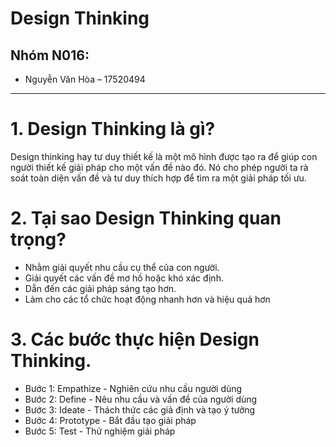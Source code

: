 # Design Thinking

## Nhóm N016:
- Nguyễn Văn Hòa – 17520494

---

# 1. Design Thinking là gì?
Design thinking hay tư duy thiết kế là một mô hình được tạo ra để giúp con người thiết kế giải pháp cho một vấn đề nào đó. Nó cho phép người ta rà soát toàn diện vấn đề và tư duy thích hợp để tìm ra một giải pháp tối ưu.
# 2. Tại sao Design Thinking quan trọng?
- Nhằm giải quyết nhu cầu cụ thể của con người.
- Giải quyết các vấn đề mơ hồ hoặc khó xác định.
- Dẫn đến các giải pháp sáng tạo hơn.
- Làm cho các tổ chức hoạt động nhanh hơn và hiệu quả hơn

# 3. Các bước thực hiện Design Thinking.
- Bước 1: Empathize - Nghiên cứu nhu cầu người dùng
- Bước 2: Define - Nêu nhu cầu và vấn đề của người dùng
- Bước 3: Ideate - Thách thức các giả định và tạo ý tưởng
- Bước 4: Prototype - Bắt đầu tạo giải pháp
- Bước 5: Test - Thử nghiệm giải pháp
